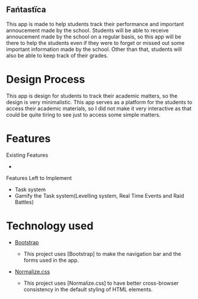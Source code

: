## Fańtastïca

This app is made to help students track their performance and important annoucement made by the school. Students will be able to receive annoucement made by the school on a regular basis, so this app will be there to help the students even if they were to forget or missed out some important information made by the school. Other than that, students will also be able to keep track of their grades.

# Design Process

This app is design for students to track their academic matters, so the design is very minimalistic. This app serves as a platform for the students to access their academic materials, so I did not make it very interactive as that could be quite tiring to see just to access some simple matters.

# Features

Existing Features

-

Features Left to Implement

- Task system
- Gamify the Task system(Levelling system, Real Time Events and Raid Battles)

# Technology used

- [Bootstrap](https://getbootstrap.com)
	- This project uses [Bootstrap] to make the navigation bar and the forms used in the app.

- [Normalize.css](https://necolas.github.io/normalize.css)
	- This project uses [Normalize.css] to have better cross-browser consistency in the default styling of HTML elements.
